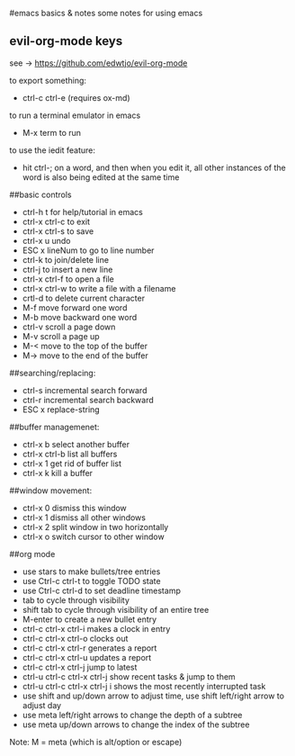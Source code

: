 #emacs basics & notes
some notes for using emacs

## evil-org-mode keys
see -> https://github.com/edwtjo/evil-org-mode

to export something:
* ctrl-c ctrl-e (requires ox-md)

to run a terminal emulator in emacs
* M-x term to run 

to use the iedit feature:
* hit ctrl-; on a word, and then when you edit it, all other instances of the word is also being edited at the same time

##basic controls  
  * ctrl-h t for help/tutorial in emacs
  * ctrl-x ctrl-c to exit
  * ctrl-x ctrl-s to save
  * ctrl-x u undo
  * ESC x lineNum to go to line number
  * ctrl-k to join/delete line
  * ctrl-j to insert a new line
  * ctrl-x ctrl-f to open a file
  * ctrl-x ctrl-w to write a file with a filename
  * crtl-d to delete current character
  * M-f move forward one word
  * M-b move backward one word
  * ctrl-v scroll a page down
  * M-v scroll a page up
  * M-< move to the top of the buffer
  * M-> move to the end of the buffer

##searching/replacing:
  * ctrl-s incremental search forward
  * ctrl-r incremental search backward
  * ESC x replace-string
  
##buffer managemenet:
  * ctrl-x b select another buffer
  * ctrl-x ctrl-b list all buffers
  * ctrl-x 1 get rid of buffer list
  * ctrl-x k kill a buffer
  
##window movement:
  * ctrl-x 0 dismiss this window
  * ctrl-x 1 dismiss all other windows
  * ctrl-x 2 split window in two horizontally
  * ctrl-x o switch cursor to other window

##org mode
  * use stars to make bullets/tree entries
  * use Ctrl-c ctrl-t to toggle TODO state
  * use Ctrl-c ctrl-d to set deadline timestamp
  * tab to cycle through visibility
  * shift tab to cycle through visibility of an entire tree
  * M-enter to create a new bullet entry
  * ctrl-c ctrl-x ctrl-i makes a clock in entry
  * ctrl-c ctrl-x ctrl-o clocks out
  * ctrl-c ctrl-x ctrl-r generates a report
  * ctrl-c ctrl-x ctrl-u updates a report
  * ctrl-c ctrl-x ctrl-j jump to latest
  * ctrl-u ctrl-c ctrl-x ctrl-j show recent tasks & jump to them
  * ctrl-u ctrl-c ctrl-x ctrl-j i shows the most recently interrupted task
  * use shift and up/down arrow to adjust time, use shift left/right arrow to adjust day
  * use meta left/right arrows to change the depth of a subtree 
  * use meta up/down arrows to change the index of the subtree

Note: M = meta (which is alt/option or escape)
